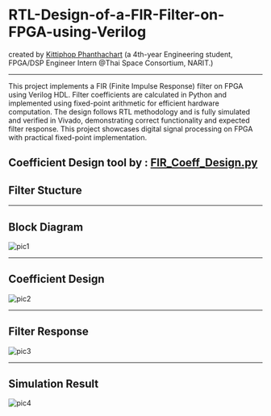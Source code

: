 # RTL-Design-of-a-FIR-Filter-on-FPGA-using-Verilog
created by [Kittiphop Phanthachart](https://bento.me/mac-kittiphop) (a 4th-year Engineering student, FPGA/DSP Engineer Intern @Thai Space Consortium, NARIT.)


----

This project implements a FIR (Finite Impulse Response) filter on FPGA using Verilog HDL. Filter coefficients are calculated in Python and implemented using fixed-point arithmetic for efficient hardware computation. The design follows RTL methodology and is fully simulated and verified in Vivado, demonstrating correct functionality and expected filter response. This project showcases digital signal processing on FPGA with practical fixed-point implementation.

Coefficient Design tool by : [FIR_Coeff_Design.py](https://github.com/XACKIES/RTL-Design-of-a-FIR-Filter-on-FPGA-using-Verilog/blob/main/FIR_Coeff_Design.py)
----
## Filter Stucture



----

## Block Diagram

![pic1](https://github.com/XACKIES/RTL-Design-of-a-FIR-Filter-on-FPGA-using-Verilog/blob/main/Doc/Block_Diagram_of_FIR_Filter_Testing.png)

----

## Coefficient Design
![pic2](https://github.com/XACKIES/RTL-Design-of-a-FIR-Filter-on-FPGA-using-Verilog/blob/main/Doc/Lowpass_Filter_Coeff.png)

---

## Filter Response
![pic3](https://github.com/XACKIES/RTL-Design-of-a-FIR-Filter-on-FPGA-using-Verilog/blob/main/Doc/Spectrum_of_FIR_Filter.png)



----

## Simulation Result

![pic4](https://github.com/XACKIES/RTL-Design-of-a-FIR-Filter-on-FPGA-using-Verilog/blob/main/Doc/Result_of_Simulation.png)
